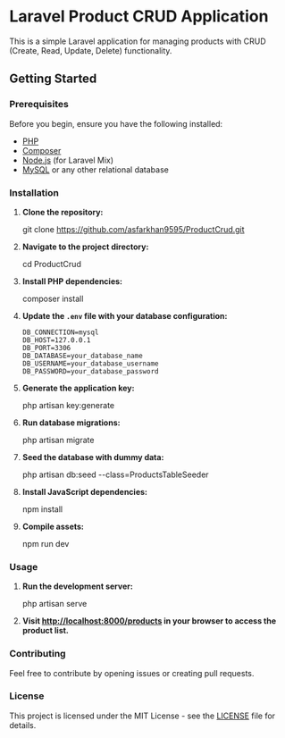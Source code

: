 # Laravel Product CRUD Application

This is a simple Laravel application for managing products with CRUD (Create, Read, Update, Delete) functionality.

## Getting Started

### Prerequisites

Before you begin, ensure you have the following installed:

- [PHP](https://www.php.net/manual/en/install.php)
- [Composer](https://getcomposer.org/download/)
- [Node.js](https://nodejs.org/en/download/) (for Laravel Mix)
- [MySQL](https://dev.mysql.com/downloads/) or any other relational database

### Installation

1. **Clone the repository:**


    git clone https://github.com/asfarkhan9595/ProductCrud.git


2. **Navigate to the project directory:**

  
    cd ProductCrud
   

3. **Install PHP dependencies:**

  
    composer install
   


5. **Update the `.env` file with your database configuration:**

    ```env
    DB_CONNECTION=mysql
    DB_HOST=127.0.0.1
    DB_PORT=3306
    DB_DATABASE=your_database_name
    DB_USERNAME=your_database_username
    DB_PASSWORD=your_database_password
    ```

6. **Generate the application key:**

   
    php artisan key:generate
    

7. **Run database migrations:**

    
    php artisan migrate
    

8. **Seed the database with dummy data:**

    
    php artisan db:seed --class=ProductsTableSeeder
    

9. **Install JavaScript dependencies:**

    
    npm install
    

10. **Compile assets:**

    
    npm run dev
   

### Usage

1. **Run the development server:**

   
    php artisan serve
   

2. **Visit [http://localhost:8000/products](http://localhost:8000/products) in your browser to access the product list.**

### Contributing

Feel free to contribute by opening issues or creating pull requests.

### License

This project is licensed under the MIT License - see the [LICENSE](LICENSE) file for details.
